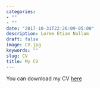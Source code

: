```yaml
---
categories:
- ""
- ""
date: "2017-10-31T22:26:09-05:00"
description: Lorem Etiam Nullam
draft: false
image: CV.jpg
keywords: ""
slug: CV
title: My CV
---
```


You can download my CV [here](https://drive.google.com/drive/folders/1W33vtzUhctUWd0Qs74FSwaLGCI3kowGR)